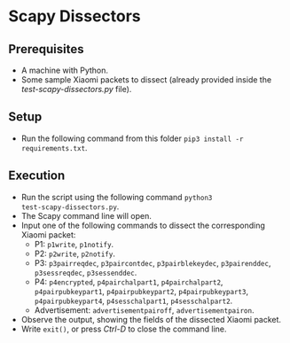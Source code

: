 # Scapy Dissectors

## Prerequisites
* A machine with Python.
* Some sample Xiaomi packets to dissect (already provided inside the *test-scapy-dissectors.py* file).

## Setup
* Run the following command from this folder <code>pip3 install -r requirements.txt</code>.

## Execution
* Run the script using the following command <code>python3 test-scapy-dissectors.py</code>.
* The Scapy command line will open.
* Input one of the following commands to dissect the corresponding Xiaomi packet:
	- P1: <code>p1write</code>, <code>p1notify</code>.
	- P2: <code>p2write</code>, <code>p2notify</code>.
	- P3: <code>p3pairreqdec</code>, <code>p3paircontdec</code>, <code>p3pairblekeydec</code>, <code>p3pairenddec</code>, <code>p3sessreqdec</code>, <code>p3sessenddec</code>.
	- P4: <code>p4encrypted</code>, <code>p4pairchalpart1</code>, <code>p4pairchalpart2</code>, <code>p4pairpubkeypart1</code>, <code>p4pairpubkeypart2</code>, <code>p4pairpubkeypart3</code>, <code>p4pairpubkeypart4</code>, <code>p4sesschalpart1</code>, <code>p4sesschalpart2</code>.
	- Advertisement: <code>advertisementpairoff</code>, <code>advertisementpairon</code>.
* Observe the output, showing the fields of the dissected Xiaomi packet.
* Write <code>exit()</code>, or press *Ctrl-D* to close the command line.